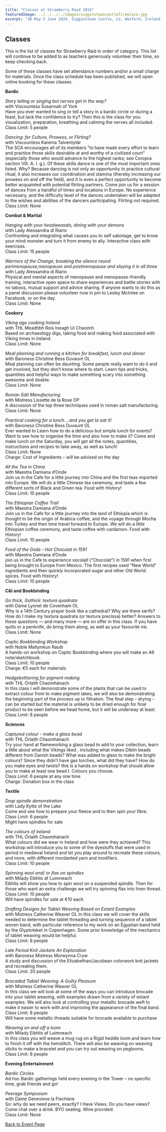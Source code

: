 ```yaml
---
title: "Classes at Strawberry Raid 2024"
featuredImage: ../../../../images/sigginstowncastlefireplace.jpg
excerpt: "30 May-3 June 2024. Sigginstown Castle, Co. Wexford, Ireland."
---
```


## Classes

<p>This is the list of classes for Strawberry Raid in order of category. This list will continue to be added to as teachers generously volunteer their time, so keep checking back.</p>

<p>Some of these classes have set attendance numbers and/or a small charge for materials.  Once the class schedule has been published, we will open online booking for these classes.</p>

**Bardic**

*Story telling or singing but nerves get in the way?*    
with Viscountess Susannah of York  
Have you ever wanted to sing or tell a story in a bardic circle or during a feast, but lack the confidence to try? Then this is the class for you. visualization, preparation, breathing and calming the nerves all included.  
Class Limit: 5 people  

*Dancing: for Culture, Prowess, or Flirting?*  
with Viscountess Kareina Talventytär  
The SCA encourages all of its members "to have made every effort to learn and practice those skills desirable at and worthy of a civilized court" (especially those who would advance to the highest ranks; see Coropra section VIII. A. I. g.). Of these skills dance is one of the most important ones listed. Why? Because dancing is not only an opportunity to practice cultural ritual, it also increases our coordination and stamina (thereby increasing our prowess on and off the field), and it is even a perfect opportunity to become better acquainted with potential flirting partners. Come join us for a session of dances from a handful of times and locations in Europe. No experience necessary, and the difficulty level of the dances undertaken will be adapted to the wishes and abilities of the dancers participating. Flirting not required.  
Class Limit: None  


**Combat & Martial**

*Hanging with your headweasals, dining with your demons*  
with Lady Alessandra di Riario  
Confronting and integrating what causes you to self sabotage, get to know your mind monster and turn it from enemy to ally. Interactive class with exercises.  
Class Limit: 15 people  

*Warriors of the Change; breaking the silence round perimenopause,menopause and postmenopause and slaying it in all three*   
with Lady Alessandra di Riario  
Physical and mental aspects of menopause and menopause-friendly training, interactive open space to share experiences and battle stories with no taboos, mutual support and advice sharing.  If anyone wants to do this as a panel discussion please volunteer now in pm to Lesley McIntee on Facebook, or on the day.  
Class Limit: None  


**Cookery**

*Viking age cooking Ireland*  
with THL Meadhbh Rois Ineagh Ui Chaoimh  
Based on archaeology digs, taking food and making food associated with Viking times in Ireland.  
Class Limit: None  

*Meal planning and running a kitchen for breakfast, lunch and dinner*  
with Baroness Christine Bess Duvaunt OL  
Meal planning can often be daunting. Some people really want to do it and get involved, but they don’t know where to start. Learn tips and tricks, quantities and helpful ways to make something scary into something awesome and doable.   
Class Limit: None  

*Roman Salt Manufacturing*  
with Mistress Lissette de la Rose OP  
A discussion of the top three techniques used in roman salt manufacturing.   
Class Limit: None  

*Practical cooking for a lunch….and you get to eat it!*    
with Baroness Christine Bess Duvaunt OL  
Ever wanted to Learn how to do a delicious but simple lunch for events? Want to see how to organise the time and also how to make it? Come and make lunch on the Saturday, you will get all the notes, quantities, instructions and recipes to take away, as well as lunch!  
Class Limit: None  
Charge: Cost of Ingredients – will be advised on the day  

*All the Tea in China*   
with Maestra Damiana d’Onde  
Join us in the Cafe for a little journey into China and the first teas imported into Europe. We will do a little Chinese tea ceremony, and taste a few different sorts of Black and Green tea. Food with History!   
Class Limit: 10 people  

*The Ethiopian Coffee Trail*   
with Maestra Damiana d’Onde  
Join us in the Cafe for a little journey into the land of Ethiopia which is thought to be the origin of Arabica coffee, and the voyage through Mocha into Turkey and then time travel forward to Europe. We will do a little Ethiopian coffee ceremony, and taste coffee with cardamon. Food with History!   
Class Limit: 10 people  

*Food of the Gods - Hot Chocolat in 1591*  
with Maestra Damiana d’Onde  
join us in the Cafe to experience xocolatl (“Chocolat”) in 1591 when first being brought to Europe from Mexico. The first recipes used “New World” ingredients and then quickly incorporated sugar and other Old World spices. Food with History!  
Class Limit: 10 people  


**C&I and Bookbinding**

*Go thick, Gothick: textura quadrata*  
with Dame Lyonet de Covenham OL  
Why is a 14th Century prayer book like a cathedral? Why are there serifs? How do I make my textura quadrata (or textura precissa) better? Answers to these questions — and many more — are on offer in this class. If you have quills or a penknife, do bring them along, as well as your favourite ink.  
Class Limit: None  

*Coptic Bookbinding Workshop*   
with Noble Mallymkun Rauði  
A hands-on workshop on Coptic Bookbinding where you will make an A6 note/sketchbook.  
Class Limit: 10 people  
Charge: €5 each for materials  

*Hedgebothering for pigment making*  
with THL Órlaith Chaomhánach  
In this class I will demonstrate some of the plants that can be used to extract colour from to make pigment lakes, we will also be demonstrating the beginning part of the process up to filtration. The final step - drying - can be started but the material is unlikely to be dried enough for final product to be seen before we head home, but it will be underway at least.  
Class Limit: 8 people  

**Sciences**

*Captured colour - make a glass bead*  
with THL Órlaith Chaomhánach  
Try your hand at flameworking a glass bead to add to your collection, learn a little about what the Vikings liked , including what makes Diblin beads different from Danish beads? What was added to glass to make the bright colours? Since they didn’t have gas torches, what did they have? How do you make eyes and twists? this is a hands on workshop that should allow you to make at least one bead I. Colours you choose.  
Class Limit: 6 people at any one time  
Charge: Donation box in the class  


**Textile**

*Drop spindle demonstration*    
with Lady Kytte of the Lake  
Come and see how to prepare your fleece and to then spin your fibre.   
Class Limit: 6 people  
Might have spindles for sale  

*The colours of Ireland*   
with THL Órlaith Chaomhánach   
What colours did we wear in Ireland and how were they achieved? This workshop will introduce you to some of the dyestuffs that were used in period in medieval Ireland and let you play around to recreate these colours, and more, with different mordanted yarn and modifiers.   
Class Limit: 10 people  

*Spinning wool and/ or flax on spindles*  
with Milady Eibhlís af Luimneach  
Eibhlís will show you how to spin wool on a suspended spindle. Then for those who want an extra challenge we will try spinning flax into linen thread.  
Class Limit: 10 people  
Will have spindles for sale at €10 each  

*Drafting Designs for Tablet Weaving Based on Extant Examples*  
with Mistress Catherine Weaver OL 
In this class we will cover the skills needed to determine the tablet threading and turning sequence of a tablet woven band, with particular reference to my work on an Egyptian band held by the Glyptoteket in Copenhagen. Some prior knowledge of the mechanics of tablet weaving would be helpful.  
Class Limit: 8 people  

*Late Period Knit Jackets An Exploration*    
with Baroness Mistress Morwynna Cryw   
A study and discussion of the Elizabethan/Jacobean colorwork knit jackets and recreating them.   
Class Limit: 20 people  

*Brocaded Tablet Weaving: A Guilty Pleasure*    
with Mistress Catherine Weaver OL  
In this class we will look at some of the ways you can introduce brocade into your tablet weaving, with examples drawn from a variety of extant examples. We will also look at controlling your metallic brocade weft to make it easier to work with and improving the appearance of the final band.   
Class Limit: 8 people  
Will have some metallic threads suitable for brocade available to purchase  

*Weaving on and off a loom*  
with Milady Eibhlís af Luimneach  
In this class you will weave a mug rug on a Rigid heddle loom and learn how to finish it off with the hemstitch. There will also be weaving on weaving sticks to make a bracelet and you can try out weaving on peglooms.  
Class Limit: 8 people  


**Evening Entertainment**

*Bardic Circles*  
Ad hoc Bardic gatherings held every evening in the Tower – no specific time, grab friends and go!  

*Peerage Symposium*  
with Dame Genevieve la Flechiere   
So: why do we need peers, exactly? I Have Views. Do you have views? Come chat over a drink. BYO seating. Wine provided.  
Class Limit: None  


<a href="/events/2024/strawberry-raid-iii/">Back to Event Page</a>
